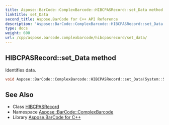 ```yaml
---
title: Aspose::BarCode::ComplexBarcode::HIBCPASRecord::set_Data method
linktitle: set_Data
second_title: Aspose.BarCode for C++ API Reference
description: 'Aspose::BarCode::ComplexBarcode::HIBCPASRecord::set_Data method. Identifies data in C++.'
type: docs
weight: 600
url: /cpp/aspose.barcode.complexbarcode/hibcpasrecord/set_data/
---
```

## HIBCPASRecord::set_Data method


Identifies data.

```cpp
void Aspose::BarCode::ComplexBarcode::HIBCPASRecord::set_Data(System::String value)
```

## See Also

* Class [HIBCPASRecord](../)
* Namespace [Aspose::BarCode::ComplexBarcode](../../)
* Library [Aspose.BarCode for C++](../../../)
